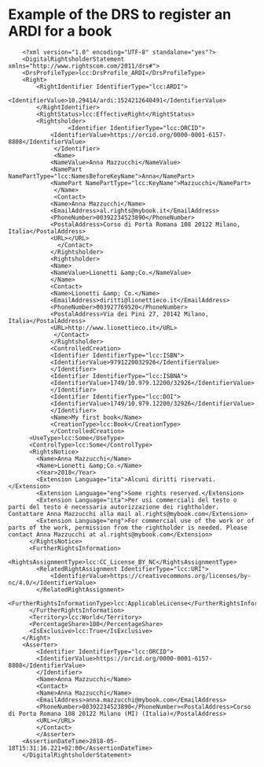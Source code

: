 # Example of the DRS to register an ARDI for a book
	
        <?xml version="1.0" encoding="UTF-8" standalone="yes"?>
        <DigitalRightsholderStatement xmlns="http://www.rightscom.com/2011/drs#">
 		<DrsProfileType>lcc:DrsProfile_ARDI</DrsProfileType>
 		<Right>
 			<RightIdentifier IdentifierType="lcc:ARDI">
 				<IdentifierValue>10.29414/ardi:1524212640491</IdentifierValue>
 			</RightIdentifier>
 			<RightStatus>lcc:EffectiveRight</RightStatus>
 			<Rightsholder>
 		             <Identifier IdentifierType="lcc:ORCID">
 				<IdentifierValue>https://orcid.org/0000-0001-6157-8808</IdentifierValue>
 			     </Identifier>
 			     <Name>
 				<NameValue>Anna Mazzucchi</NameValue>
 				<NamePart NamePartType="lcc:NamesBeforeKeyName">Anna</NamePart>
 				<NamePart NamePartType="lcc:KeyName">Mazzucchi</NamePart>
 			     </Name>
 			     <Contact>
 				<Name>Anna Mazzucchi</Name>
 				<EmailAddress>al.rights@mybook.it</EmailAddress>
 				<PhoneNumber>00392234523890</PhoneNumber>
 				<PostalAddress>Corso di Porta Romana 108 20122 Milano, Italia</PostalAddress>
 				<URL></URL>
 			      </Contact>
 		        </Rightsholder>
 		        <Rightsholder>
 		  	    <Name>
 		  		<NameValue>Lionetti &amp;Co.</NameValue>
 		  	    </Name>
 		  	    <Contact>
 		  		<Name>Lionetti &amp; Co.</Name>
 		  		<EmailAddress>diritti@lionettieco.it</EmailAddress>
 		  		<PhoneNumber>003927769520</PhoneNumber>
 		  		<PostalAddress>Via dei Pini 27, 20142 Milano, Italia</PostalAddress>
 		  		<URL>http://www.lionettieco.it</URL>
 		  	     </Contact>
 		        </Rightsholder>
 		        <ControlledCreation>
 		  	    <Identifier IdentifierType="lcc:ISBN">
 		  		<IdentifierValue>9791220032926</IdentifierValue>
 		  	    </Identifier>
 		  	    <Identifier IdentifierType="lcc:ISBNA">
 		  		<IdentifierValue>1749/10.979.12200/32926</IdentifierValue>
 		  	    </Identifier>
 		  	    <Identifier IdentifierType="lcc:DOI">
 		  		<IdentifierValue>1749/10.979.12200/32926</IdentifierValue>
 		  	    </Identifier>
 		  	    <Name>My first book</Name>
 		  	    <CreationType>lcc:Book</CreationType>
 		        </ControlledCreation>
 		  <UseType>lcc:Some</UseType>
 		  <ControlType>lcc:Some</ControlType>
 		  <RightsNotice>
 		  	<Name>Anna Mazzucchi</Name>
 		  	<Name>Lionetti &amp;Co.</Name>
 		  	<Year>2018</Year>
 		  	<Extension Language="ita">Alcuni diritti riservati.</Extension>
 		  	<Extension Language="eng">Some rights reserved.</Extension>
 		  	<Extension Language="ita">Per usi commerciali del testo o parti del testo è necessaria autorizzazione dei rightholder. Contattare Anna Mazzucchi alla mail al.rights@mybook.com</Extension>
 		  	<Extension Language="eng">For commercial use of the work or of parts of the work, permission from the rightholder is needed. Please contact Anna Mazzucchi at al.rights@mybook.com</Extension>
 		  </RightsNotice>
 		  <FurtherRightsInformation>
 		  	<RightsAssignmentType>lcc:CC_License_BY_NC</RightsAssignmentType>
 		  	<RelatedRightAssignment IdentifierType="lcc:URI">
 		  		<IdentifierValue>https://creativecommons.org/licenses/by-nc/4.0/</IdentifierValue>
 		  	</RelatedRightAssignment>
 		  	<FurtherRightsInformationType>lcc:ApplicableLicense</FurtherRightsInformationType>
 		  </FurtherRightsInformation>
 		  <Territory>lcc:World</Territory>
 		  <PercentageShare>100</PercentageShare>
 		  <IsExclusive>lcc:True</IsExclusive>
 		</Right>
 		<Asserter>
 		    <Identifier IdentifierType="lcc:ORCID">
 			<IdentifierValue>https://orcid.org/0000-0001-6157-8808</IdentifierValue>
 		    </Identifier>
 		    <Name>Anna Mazzucchi</Name>
 		    <Contact>
 			<Name>Anna Mazzucchi</Name>
 			<EmailAddress>anna.mazzucchi@mybook.com</EmailAddress>
 			<PhoneNumber>00392234523890</PhoneNumber><PostalAddress>Corso di Porta Romana 108 20122 Milano (MI) (Italia)</PostalAddress>
 			<URL></URL>
 		    </Contact>
 	        </Asserter>
 		<AssertionDateTime>2018-05-18T15:31:16.221+02:00</AssertionDateTime>
        </DigitalRightsholderStatement>
          

